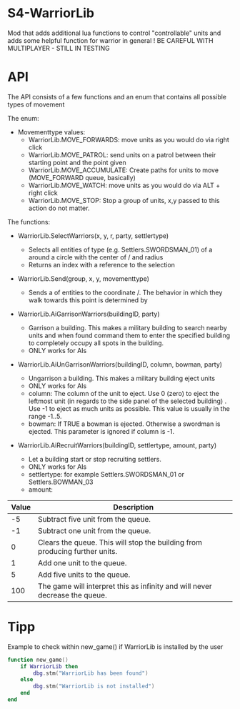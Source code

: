 # S4-WarriorLib
 Mod that adds additional lua functions to control "controllable" units and adds some helpful function for warrior in general
  ! BE CAREFUL WITH MULTIPLAYER - STILL IN TESTING

# API

The API consists of a few functions and an enum that contains all possible types of movement

The enum:
- Movementtype values:
    - WarriorLib.MOVE_FORWARDS: move units as you would do via right click
    - WarriorLib.MOVE_PATROL: send units on a patrol between their starting point and the point given
    - WarriorLib.MOVE_ACCUMULATE: Create paths for units to move (MOVE_FORWARD queue, basically)
    - WarriorLib.MOVE_WATCH: move units as you would do via ALT + right click
    - WarriorLib.MOVE_STOP: Stop a group of units, x,y passed to this action do not matter.

The functions: 
- WarriorLib.SelectWarriors(x, y, r, party, settlertype)
   - Selects all entities of type <settlertype> (e.g. Settlers.SWORDSMAN_01) of a <party> around a circle with the center of <x>/<y> and radius <r>
   - Returns an index with a reference to the selection

- WarriorLib.Send(group, x, y, movementtype)
   - Sends a <group> of entities to the coordinate <x>/<y>. The behavior in which they walk towards this point is determined by <movementtype>

- WarriorLib.AiGarrisonWarriors(buildingID, party)
   - Garrison a building. This makes a military building to search nearby units and when found command them to enter the specified building to completely occupy all spots in the building.
   - ONLY works for AIs
 
- WarriorLib.AiUnGarrisonWarriors(buildingID, column, bowman, party)
   - Ungarrison a building. This makes a military building eject units
   - ONLY works for AIs
   - column: The column of the unit to eject. Use 0 (zero) to eject the leftmost unit (in regards to the side panel of the selected building) . Use -1 to eject as much units as possible. This value is usually in the range -1..5.
   - bowman: If TRUE a bowman is ejected. Otherwise a swordman is ejected. This parameter is ignored if column is -1.

- WarriorLib.AiRecruitWarriors(buildingID, settlertype, amount, party)
   - Let a building start or stop recruiting settlers. 
   - ONLY works for AIs
   - settlertype: for example Settlers.SWORDSMAN_01 or Settlers.BOWMAN_03
   - amount: 
	
| Value | Description                                                  |
| ----- | ------------------------------------------------------------ |
| -5    | Subtract five unit from the queue.                           |
| -1    | Subtract one unit from the queue.                            |
| 0     | Clears the queue. This will stop the building from producing further units. |
| 1     | Add one unit to the queue.                                   |
| 5     | Add five units to the queue.                                 |
| 100   | The game will interpret this as infinity and will never decrease the queue. |

# Tipp
Example to check within new_game() if WarriorLib is installed by the user

```lua
function new_game()
	if WarriorLib then
		dbg.stm("WarriorLib has been found")
	else
		dbg.stm("WarriorLib is not installed")
	end
end

```
